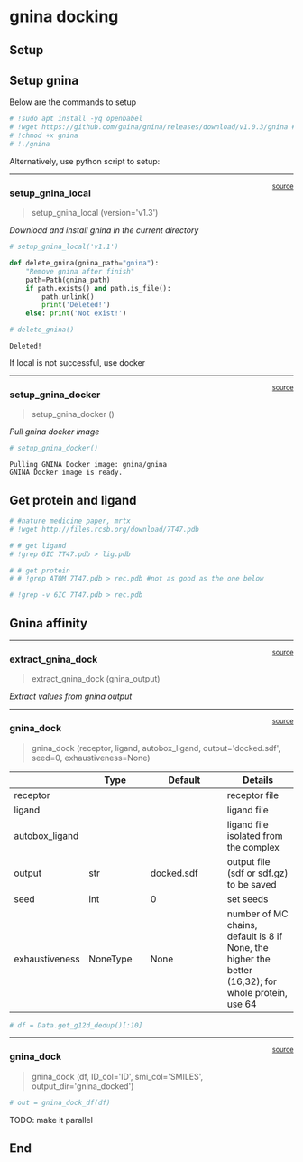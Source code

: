 # gnina docking


<!-- WARNING: THIS FILE WAS AUTOGENERATED! DO NOT EDIT! -->

## Setup

## Setup gnina

Below are the commands to setup

``` python
# !sudo apt install -yq openbabel
# !wget https://github.com/gnina/gnina/releases/download/v1.0.3/gnina #check the latest version please
# !chmod +x gnina
# !./gnina
```

Alternatively, use python script to setup:

------------------------------------------------------------------------

<a
href="https://github.com/sky1ove/kdock/blob/main/kdock/gnina/dock.py#L18"
target="_blank" style="float:right; font-size:smaller">source</a>

### setup_gnina_local

>  setup_gnina_local (version='v1.3')

*Download and install gnina in the current directory*

``` python
# setup_gnina_local('v1.1')
```

``` python
def delete_gnina(gnina_path="gnina"):
    "Remove gnina after finish"
    path=Path(gnina_path)
    if path.exists() and path.is_file():
        path.unlink()
        print('Deleted!')
    else: print('Not exist!')
```

``` python
# delete_gnina()
```

    Deleted!

If local is not successful, use docker

------------------------------------------------------------------------

<a
href="https://github.com/sky1ove/kdock/blob/main/kdock/gnina/dock.py#L39"
target="_blank" style="float:right; font-size:smaller">source</a>

### setup_gnina_docker

>  setup_gnina_docker ()

*Pull gnina docker image*

``` python
# setup_gnina_docker()
```

    Pulling GNINA Docker image: gnina/gnina
    GNINA Docker image is ready.

## Get protein and ligand

``` python
# #nature medicine paper, mrtx
# !wget http://files.rcsb.org/download/7T47.pdb

# # get ligand
# !grep 6IC 7T47.pdb > lig.pdb

# # get protein
# # !grep ATOM 7T47.pdb > rec.pdb #not as good as the one below

# !grep -v 6IC 7T47.pdb > rec.pdb
```

## Gnina affinity

------------------------------------------------------------------------

<a
href="https://github.com/sky1ove/kdock/blob/main/kdock/gnina/dock.py#L46"
target="_blank" style="float:right; font-size:smaller">source</a>

### extract_gnina_dock

>  extract_gnina_dock (gnina_output)

*Extract values from gnina output*

------------------------------------------------------------------------

<a
href="https://github.com/sky1ove/kdock/blob/main/kdock/gnina/dock.py#L89"
target="_blank" style="float:right; font-size:smaller">source</a>

### gnina_dock

>  gnina_dock (receptor, ligand, autobox_ligand, output='docked.sdf',
>                  seed=0, exhaustiveness=None)

<table>
<colgroup>
<col style="width: 6%" />
<col style="width: 25%" />
<col style="width: 34%" />
<col style="width: 34%" />
</colgroup>
<thead>
<tr>
<th></th>
<th><strong>Type</strong></th>
<th><strong>Default</strong></th>
<th><strong>Details</strong></th>
</tr>
</thead>
<tbody>
<tr>
<td>receptor</td>
<td></td>
<td></td>
<td>receptor file</td>
</tr>
<tr>
<td>ligand</td>
<td></td>
<td></td>
<td>ligand file</td>
</tr>
<tr>
<td>autobox_ligand</td>
<td></td>
<td></td>
<td>ligand file isolated from the complex</td>
</tr>
<tr>
<td>output</td>
<td>str</td>
<td>docked.sdf</td>
<td>output file (sdf or sdf.gz) to be saved</td>
</tr>
<tr>
<td>seed</td>
<td>int</td>
<td>0</td>
<td>set seeds</td>
</tr>
<tr>
<td>exhaustiveness</td>
<td>NoneType</td>
<td>None</td>
<td>number of MC chains, default is 8 if None, the higher the better
(16,32); for whole protein, use 64</td>
</tr>
</tbody>
</table>

``` python
# df = Data.get_g12d_dedup()[:10]
```

------------------------------------------------------------------------

<a
href="https://github.com/sky1ove/kdock/blob/main/kdock/gnina/dock.py#L89"
target="_blank" style="float:right; font-size:smaller">source</a>

### gnina_dock

>  gnina_dock (df, ID_col='ID', smi_col='SMILES', output_dir='gnina_docked')

``` python
# out = gnina_dock_df(df)
```

TODO: make it parallel

## End
